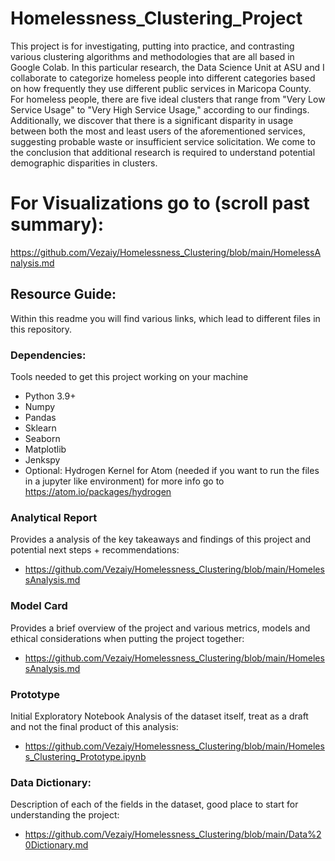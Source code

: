 # Homelessness_Clustering_Project
This project is for investigating, putting into practice, and contrasting various clustering algorithms and methodologies that are all based in Google Colab. In this particular research, the Data Science Unit at ASU and I collaborate to categorize homeless people into different categories based on how frequently they use different public services in Maricopa County. For homeless people, there are five ideal clusters that range from "Very Low Service Usage" to "Very High Service Usage," according to our findings. Additionally, we discover that there is a significant disparity in usage between both the most and least users of the aforementioned services, suggesting probable waste or insufficient service solicitation. We come to the conclusion that additional research is required to understand potential demographic disparities in clusters.

# For Visualizations go to (scroll past summary): 
https://github.com/Vezaiy/Homelessness_Clustering/blob/main/HomelessAnalysis.md

## Resource Guide:
Within this readme you will find various links, which lead to different files in this repository. 

### Dependencies: 
Tools needed to get this project working on your machine
- Python 3.9+
- Numpy 
- Pandas
- Sklearn 
- Seaborn 
- Matplotlib 
- Jenkspy 
- Optional: Hydrogen Kernel for Atom (needed if you want to run the files in a jupyter like environment) for more info go to https://atom.io/packages/hydrogen

### Analytical Report 
Provides a analysis of the key takeaways and findings of this project and potential next steps + recommendations:
- https://github.com/Vezaiy/Homelessness_Clustering/blob/main/HomelessAnalysis.md

### Model Card 
Provides a brief overview of the project and various metrics, models and ethical considerations when putting the project together:
- https://github.com/Vezaiy/Homelessness_Clustering/blob/main/HomelessAnalysis.md

### Prototype
Initial Exploratory Notebook Analysis of the dataset itself, treat as a draft and not the final product of this analysis:
- https://github.com/Vezaiy/Homelessness_Clustering/blob/main/Homeless_Clustering_Prototype.ipynb

### Data Dictionary:
Description of each of the fields in the dataset, good place to start for understanding the project:
- https://github.com/Vezaiy/Homelessness_Clustering/blob/main/Data%20Dictionary.md
